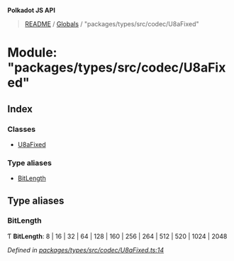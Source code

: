 **Polkadot JS API**

> [README](../README.md) / [Globals](../globals.md) / "packages/types/src/codec/U8aFixed"

# Module: "packages/types/src/codec/U8aFixed"

## Index

### Classes

* [U8aFixed](../classes/_packages_types_src_codec_u8afixed_.u8afixed.md)

### Type aliases

* [BitLength](_packages_types_src_codec_u8afixed_.md#bitlength)

## Type aliases

### BitLength

Ƭ  **BitLength**: 8 \| 16 \| 32 \| 64 \| 128 \| 160 \| 256 \| 264 \| 512 \| 520 \| 1024 \| 2048

*Defined in [packages/types/src/codec/U8aFixed.ts:14](https://github.com/polkadot-js/api/blob/7070f757c/packages/types/src/codec/U8aFixed.ts#L14)*
